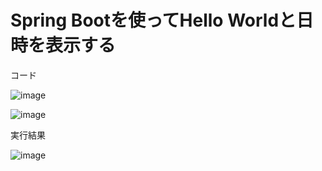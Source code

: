 # Spring Bootを使ってHello Worldと日時を表示する

コード

![image](https://github.com/manatee1600/Week6_HW/assets/111096453/c9c166e7-b50f-4b90-a2e6-4a0cede3e566)

![image](https://github.com/manatee1600/Week6_HW/assets/111096453/78db1410-59de-4d60-9dc8-21f3a63b2812)

実行結果

![image](https://github.com/manatee1600/Week6_HW/assets/111096453/fca19e52-dadf-4e92-a607-08a23b71c39f)

